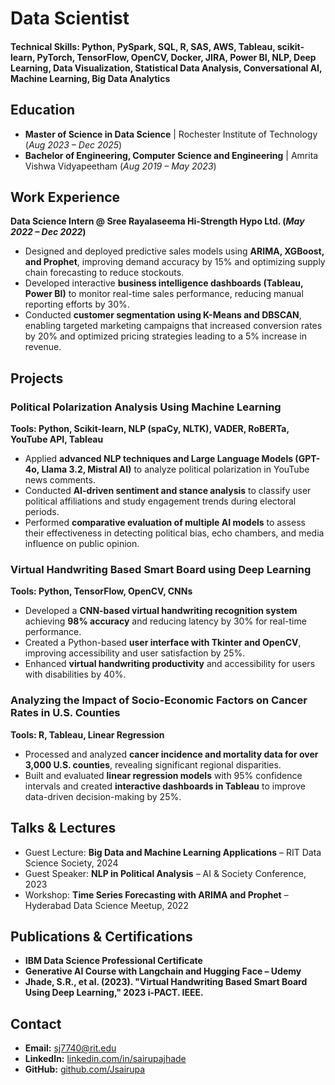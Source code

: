 # Data Scientist

#### Technical Skills: Python, PySpark, SQL, R, SAS, AWS, Tableau, scikit-learn, PyTorch, TensorFlow, OpenCV, Docker, JIRA, Power BI, NLP, Deep Learning, Data Visualization, Statistical Data Analysis, Conversational AI, Machine Learning, Big Data Analytics

## Education					    
- **Master of Science in Data Science** | Rochester Institute of Technology (_Aug 2023 – Dec 2025_)  
- **Bachelor of Engineering, Computer Science and Engineering** | Amrita Vishwa Vidyapeetham (_Aug 2019 – May 2023_)

## Work Experience
**Data Science Intern @ Sree Rayalaseema Hi-Strength Hypo Ltd. (_May 2022 – Dec 2022_)**  
- Designed and deployed predictive sales models using **ARIMA, XGBoost, and Prophet**, improving demand accuracy by 15% and optimizing supply chain forecasting to reduce stockouts.  
- Developed interactive **business intelligence dashboards (Tableau, Power BI)** to monitor real-time sales performance, reducing manual reporting efforts by 30%.  
- Conducted **customer segmentation using K-Means and DBSCAN**, enabling targeted marketing campaigns that increased conversion rates by 20% and optimized pricing strategies leading to a 5% increase in revenue.  

## Projects
### Political Polarization Analysis Using Machine Learning  
**Tools: Python, Scikit-learn, NLP (spaCy, NLTK), VADER, RoBERTa, YouTube API, Tableau**  
- Applied **advanced NLP techniques and Large Language Models (GPT-4o, Llama 3.2, Mistral AI)** to analyze political polarization in YouTube news comments.  
- Conducted **AI-driven sentiment and stance analysis** to classify user political affiliations and study engagement trends during electoral periods.  
- Performed **comparative evaluation of multiple AI models** to assess their effectiveness in detecting political bias, echo chambers, and media influence on public opinion.  

### Virtual Handwriting Based Smart Board using Deep Learning  
**Tools: Python, TensorFlow, OpenCV, CNNs**  
- Developed a **CNN-based virtual handwriting recognition system** achieving **98% accuracy** and reducing latency by 30% for real-time performance.  
- Created a Python-based **user interface with Tkinter and OpenCV**, improving accessibility and user satisfaction by 25%.  
- Enhanced **virtual handwriting productivity** and accessibility for users with disabilities by 40%.  

### Analyzing the Impact of Socio-Economic Factors on Cancer Rates in U.S. Counties  
**Tools: R, Tableau, Linear Regression**  
- Processed and analyzed **cancer incidence and mortality data for over 3,000 U.S. counties**, revealing significant regional disparities.  
- Built and evaluated **linear regression models** with 95% confidence intervals and created **interactive dashboards in Tableau** to improve data-driven decision-making by 25%.  

## Talks & Lectures
- Guest Lecture: **Big Data and Machine Learning Applications** – RIT Data Science Society, 2024  
- Guest Speaker: **NLP in Political Analysis** – AI & Society Conference, 2023  
- Workshop: **Time Series Forecasting with ARIMA and Prophet** – Hyderabad Data Science Meetup, 2022  

## Publications & Certifications
- **IBM Data Science Professional Certificate**  
- **Generative AI Course with Langchain and Hugging Face – Udemy**  
- **Jhade, S.R., et al. (2023). "Virtual Handwriting Based Smart Board Using Deep Learning," 2023 i-PACT. IEEE.**  

## Contact
- **Email:** [sj7740@rit.edu](mailto:sj7740@rit.edu)  
- **LinkedIn:** [linkedin.com/in/sairupajhade](https://www.linkedin.com/in/sairupajhade/)  
- **GitHub:** [github.com/Jsairupa](https://github.com/Jsairupa)

